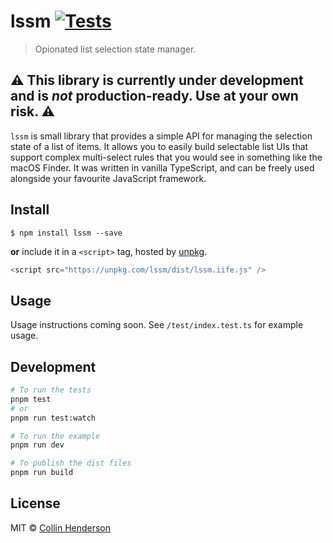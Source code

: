 # lssm [![Tests](https://github.com/syropian/lssm/actions/workflows/test.yml/badge.svg?branch=main)](https://github.com/syropian/lssm/actions/workflows/test.yml)

> Opionated list selection state manager.

## ⚠️ This library is currently under development and is _not_ production-ready. Use at your own risk. ⚠️

`lssm` is small library that provides a simple API for managing the selection state of a list of items. It allows you to easily build selectable list UIs that support complex multi-select rules that you would see in something like the macOS Finder. It was written in vanilla TypeScript, and can be freely used alongside your favourite JavaScript framework.

## Install

```
$ npm install lssm --save
```

**or** include it in a `<script>` tag, hosted by [unpkg](https://unpkg.com).

```js
<script src="https://unpkg.com/lssm/dist/lssm.iife.js" />
```

## Usage

Usage instructions coming soon. See `/test/index.test.ts` for example usage.

## Development

```bash
# To run the tests
pnpm test
# or
pnpm run test:watch

# To run the example
pnpm run dev

# To publish the dist files
pnpm run build
```

## License

MIT © [Collin Henderson](https://github.com/syropian)

